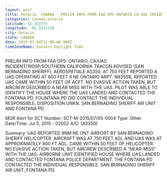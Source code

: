 ```yaml
---
layout: post
title: Ontario, CANADA - PRELIM INFO FROM FAA OPS ONTARIO CA UAS INCIDENT 1900P SOUTHERN CALIFORNIA TRACON ADVISED SAN
categories: canada ontario
latitude: 51.253775
longitude: -85.3232139
city: Ontario
state: CANADA
date: 2015-07-04T22:00:00.000Z
timeZoneName: Eastern Daylight Time
---
```


PRELIM INFO FROM FAA OPS: ONTARIO, CA/UAS INCIDENT/1900P/SOUTHERN CALIFORNIA TRACON ADVISED (SAN BERNADINO SHERIFF), AEROSPATIALE AS350, AT 750 FEET REPORTED A UAS OPERATING AT 800 FEET 9 NE ONTARIO ARPT. N635SB, REPORTED UAS CAME WITHIN 50 FEET OF ACFT. NO EVASIVE ACTION TAKEN, BUT AIRCREW DESCRIBED A NEAR MISS WITH THE UAS. PILOT WAS ABLE TO IDENTIFY THE HOUSE WHERE THE UAS LANDED AND CONTACTED THE FONTANA PD. FOUNTANA PD DID CONTACT THE INDIVIDUAL RESPONSIBLE, DISPOSITION UNKN. SAN BERNADINO SHERIFF AIR UNIT AND FONTANA PD 








MOR Alert for SCT
Number: SCT-M-2015/07/05-0004
Type: Other
Date/Time: Jul 5, 2015 - 0200Z
A/C: (AS350)

Summary: UAS REPORTED 9NM NE ONT AIRPORT BY SAN BERNADINO SHERIFF HELICOPTER. AIRCRAFT WAS AT 750 FEET AGL AND UAS WAS AT APPROXIMATELY 800 FT AGL. CAME WITHIN 50 FEET OF HELICOPTER. NO EVASIVE ACTION TAKEN, BUT AIRCREW DESCRIBED A "NEAR-MISS" WITH THE UAS. AIRBORNE UNIT IDENTIFIED HOUSE WHERE UAS LANDED AND CONTACTED FONTANA POLICE DEPARTMENT. THE FONTANA PD CONTACTED THE INDIVIDUAL RESP0NSIBLE. SAN BERNADINO SHERIFF AIR UNIT, FONTANA PD.